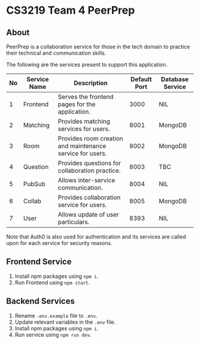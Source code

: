 # CS3219 Team 4 PeerPrep

## About

PeerPrep is a collaboration service for those in the tech domain to practice their technical and communication skills.

The following are the services present to support this application.

| No  | Service Name  | Description                                               | Default Port | Database Service |
| --- | ------------- | --------------------------------------------------------- | ------------ | ---------------- |
| 1   | Frontend      | Serves the frontend pages for the application.            | 3000         | NIL              |
| 2   | Matching      | Provides matching services for users.                     | 8001         | MongoDB          |
| 3   | Room          | Provides room creation and maintenance service for users. | 8002         | MongoDB          |
| 4   | Question      | Provides questions for collaboration practice.            | 8003         | TBC              |
| 5   | PubSub        | Allows inter-service communication.                       | 8004         | NIL              |
| 6   | Collab        | Provides collaboration service for users.                 | 8005         | MongoDB          |
| 7   | User          | Allows update of user particulars.                        | 8393         | NIL              |

Note that Auth0 is also used for authentication and its services are called upon for each service for security reasons.

## Frontend Service

1. Install npm packages using `npm i`.
2. Run Frontend using `npm start`.

## Backend Services

1. Rename `.env.example` file to `.env`.
2. Update relevant variables in the `.env` file.
3. Install npm packages using `npm i`.
4. Run service using `npm run dev`.
